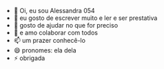- 👋 Oi, eu sou Alessandra 054
- 👀 eu gosto de escrever muito e ler e ser prestativa
- 🌱 gosto de ajudar no que for preciso 
- 💞️ e amo colaborar com todos
- 📫 um prazer conhecê-lo 
- 😄 pronomes: ela dela
- ⚡ obrigada 

<!---
Alessandra054/Alessandra054 is a ✨ special ✨ repository because its `README.md` (this file) appears on your GitHub profile.
You can click the Preview link to take a look at your changes.
--->
